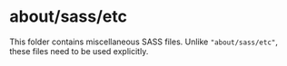 # about/sass/etc

This folder contains miscellaneous SASS files. Unlike `"about/sass/etc"`, these files
need to be used explicitly.
